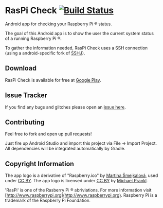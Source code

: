 RasPi Check [![Build Status](https://travis-ci.org/eidottermihi/rpicheck.svg?branch=master)](https://travis-ci.org/eidottermihi/rpicheck)
========

Android app for checking your Raspberry Pi ® status.

The goal of this Android app is to show the user the current system status of a running Raspberry Pi ®.

To gather the information needed, RasPi Check uses a SSH connection (using a android-specific fork of [SSHJ](https://github.com/hierynomus/sshj)).

Download
------------
RasPi Check is available for free at [Google Play](https://play.google.com/store/apps/details?id=de.eidottermihi.raspicheck).


Issue Tracker
------------
If you find any bugs and glitches please open an [issue here](https://github.com/eidottermihi/rpicheck/issues).


Contributing
------------
Feel free to fork and open up pull requests!

Just fire up Android Studio and import this project via File -> Import Project.
All dependencies will be integrated automatically by Gradle.

Copyright Information
------------
The app logo is a derivative of "Raspberry.ico" by [Martina Šmejkalová](http://www.sireasgallery.com/), used under [CC BY](http://creativecommons.org/licenses/by/2.0/). The app logo is licensed under [CC BY](http://creativecommons.org/licenses/by/2.0/) by [Michael Prankl](https://github.com/eidottermihi).

'RasPi' is one of the Rasberry Pi ® abriviations. For more information visit [http://www.raspberrypi.org](http://www.raspberrypi.org). Raspberry Pi is a trademark of the Raspberry Pi Foundation.